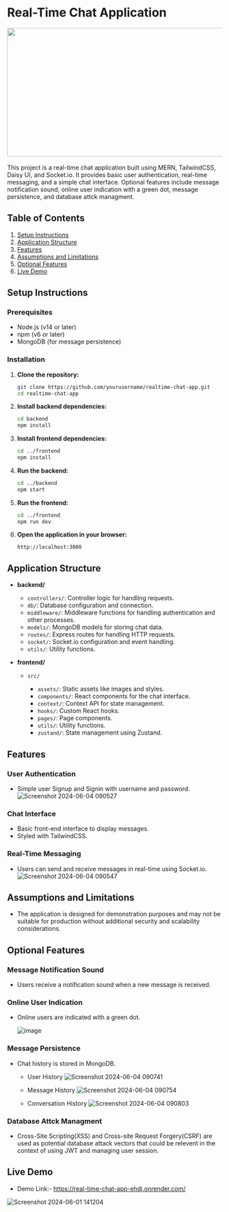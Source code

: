 
# Real-Time Chat Application

<img src="https://github.com/Chamindu77/Real-Time-Chat-App/assets/117502200/f79036b5-e0aa-4a71-8cc0-832746d649b5" width="1000" height="300"/><br>
<br/>
This project is a real-time chat application built using MERN, TailwindCSS, Daisy UI, and Socket.io. It provides basic user authentication, real-time messaging, and a simple chat interface. Optional features include message notification sound, online user indication with a green dot, message persistence, and database attck managment.

## Table of Contents

1. [Setup Instructions](#setup-instructions)
2. [Application Structure](#application-structure)
3. [Features](#features)
4. [Assumptions and Limitations](#assumptions-and-limitations)
5. [Optional Features](#optional-features)
6. [Live Demo](#live-demo)

## Setup Instructions

### Prerequisites

- Node.js (v14 or later)
- npm (v6 or later)
- MongoDB (for message persistence)

### Installation

1. **Clone the repository:**

    ```bash
    git clone https://github.com/yourusername/realtime-chat-app.git
    cd realtime-chat-app
    ```

2. **Install backend dependencies:**

    ```bash
    cd backend
    npm install
    ```

3. **Install frontend dependencies:**

    ```bash
    cd ../frontend
    npm install
    ```

4. **Run the backend:**

    ```bash
    cd ../backend
    npm start
    ```

5. **Run the frontend:**

    ```bash
    cd ../frontend
    npm run dev
    ```

6. **Open the application in your browser:**

    ```
    http://localhost:3000
    ```

## Application Structure

- **backend/**

  - `controllers/`: Controller logic for handling requests.
  - `db/`: Database configuration and connection.
  - `middleware/`: Middleware functions for handling authentication and other processes.
  - `models/`: MongoDB models for storing chat data.
  - `routes/`: Express routes for handling HTTP requests.
  - `socket/`: Socket.io configuration and event handling.
  - `utils/`: Utility functions.

- **frontend/**

  - `src/`

    - `assets/`: Static assets like images and styles.
    - `components/`: React components for the chat interface.
    - `context/`: Context API for state management.
    - `hooks/`: Custom React hooks.
    - `pages/`: Page components.
    - `utils/`: Utility functions.
    - `zustand/`: State management using Zustand.

## Features

### User Authentication

- Simple user Signup and Signin with username and password.
 ![Screenshot 2024-06-04 090527](https://github.com/Chamindu77/Real-Time-Chat-App/assets/117502200/4e9bdb91-7ec9-4679-b082-658a205f954e) 


### Chat Interface

- Basic front-end interface to display messages.
- Styled with TailwindCSS.

### Real-Time Messaging

- Users can send and receive messages in real-time using Socket.io.
  ![Screenshot 2024-06-04 090547](https://github.com/Chamindu77/Real-Time-Chat-App/assets/117502200/f044af94-89b1-4e6e-a73f-5dd9a9254541)


## Assumptions and Limitations

- The application is designed for demonstration purposes and may not be suitable for production without additional security and scalability considerations.

## Optional Features

### Message Notification Sound

- Users receive a notification sound when a new message is received.

### Online User Indication

- Online users are indicated with a green dot.
  
  ![image](https://github.com/Chamindu77/Real-Time-Chat-App/assets/117502200/053aac46-8f5c-4e1f-85f6-33338d48df5f)


### Message Persistence

- Chat history is stored in MongoDB.
    - User History
    ![Screenshot 2024-06-04 090741](https://github.com/Chamindu77/Real-Time-Chat-App/assets/117502200/87693f05-33b3-489b-b3f3-faab11427b98)

    - Message History
      ![Screenshot 2024-06-04 090754](https://github.com/Chamindu77/Real-Time-Chat-App/assets/117502200/05664fd3-684e-49ac-957f-07d37111ebcd)

    - Conversation History
      ![Screenshot 2024-06-04 090803](https://github.com/Chamindu77/Real-Time-Chat-App/assets/117502200/b0f24b9d-2cc9-459c-8da5-24f132231264)

 

### Database Attck Managment

- Cross-Site Scripting(XSS) and Cross-site Request Forgery(CSRF) are used as potential database attack vectors that could be relevent in the context of using JWT and managing user session.

## Live Demo

- Demo Link:- https://real-time-chat-app-ehdj.onrender.com/

![Screenshot 2024-06-01 141204](https://github.com/Chamindu77/Real-Time-Chat-App/assets/117502200/285c7849-6a07-4e1f-9328-9a8ce6ff66fd)


